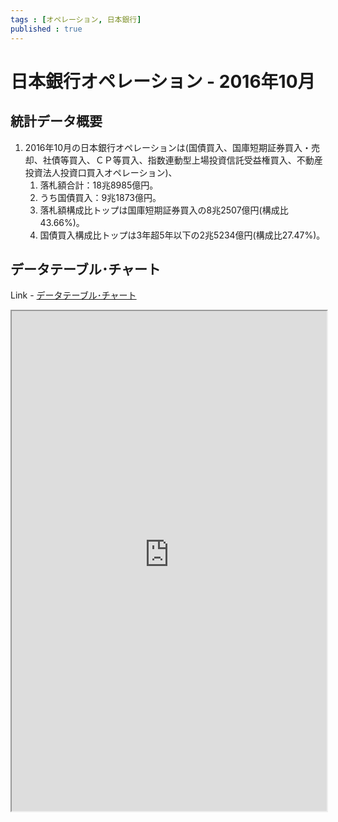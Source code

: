```yaml
--- 
tags : [オペレーション, 日本銀行] 
published : true
---
```

# 日本銀行オペレーション - 2016年10月
## 統計データ概要

1. 2016年10月の日本銀行オペレーションは(国債買入、国庫短期証券買入・売却、社債等買入、ＣＰ等買入、指数連動型上場投資信託受益権買入、不動産投資法人投資口買入オペレーション)、
	1. 落札額合計：18兆8985億円。
	1. うち国債買入：9兆1873億円。
	1. 落札額構成比トップは国庫短期証券買入の8兆2507億円(構成比43.66%)。
	1. 国債買入構成比トップは3年超5年以下の2兆5234億円(構成比27.47%)。
	
## データテーブル･チャート
Link - [データテーブル･チャート](http://knowledgevault.saecanet.com/charts/am-consulting.co.jp-operationBOJ.html)
<iframe src="http://knowledgevault.saecanet.com/charts/am-consulting.co.jp-operationBOJ.html" width="100%" height="800px"></iframe>